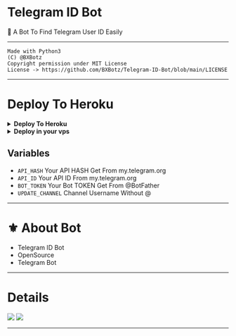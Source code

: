 # Telegram ID Bot

🤖 A Bot To Find Telegram User ID Easily

---

```
Made with Python3
(C) @BXBotz
Copyright permission under MIT License
License -> https://github.com/BXBotz/Telegram-ID-Bot/blob/main/LICENSE
```

---

# Deploy To Heroku

<details><summary><b>Deploy To Heroku</b></summary>
<p>
<br>
<a href="https://heroku.com/deploy?template=https://github.com/alexx745alejandro/lioniddbot/tree/main">
  <img src="https://www.herokucdn.com/deploy/button.svg" alt="Deploy">
</a>
</p>
</details>

<details>
  <summary><b>Deploy in your vps</b></summary>
<br/>

```sh
git clone https://github.com/BXBotz/Telegram-ID-Bot/tree/main
cd Telegram-ID-Bot
pip3 install -r requirements.txt
# <Create Variables appropriately>
python3 main.py
```

</details>

## Variables

- `API_HASH` Your API HASH Get From my.telegram.org
- `API_ID` Your API ID From my.telegram.org
- `BOT_TOKEN` Your Bot TOKEN Get From @BotFather
- `UPDATE_CHANNEL` Channel Username Without @

---
# ⚜️ About Bot

- Telegram ID Bot
- OpenSource
- Telegram Bot

----

# Details

<a href="https://telegram.me/BX_Botz"><img src="https://img.shields.io/badge/Telegram-%20Channel%20-blue.svg?logo=telegram&logoColor=FF3333"></a>
<a href="https://telegram.me/BXSupport"><img src="https://img.shields.io/badge/Telegram-%20Group%20-blu.svg?logo=telegram&logoColor=FF3333"></a>

------
